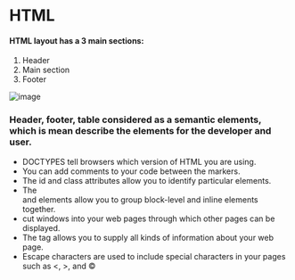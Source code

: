 # HTML
#### HTML layout has a 3 main sections: 
1. Header
1. Main section
1. Footer

![image](https://miro.medium.com/max/393/1*ek7GdyA4kQly94xeShMSGg.png)

### Header, footer, table considered as a semantic elements, which is mean describe the elements for the developer and user.
* DOCTYPES tell browsers which version of HTML you are using.
* You can add comments to your code between the <!-- and --> markers.
* The id and class attributes allow you to identify particular elements.
* The <div> and <span> elements allow you to group block-level and inline elements together.
* <iframes> cut windows into your web pages through which other pages can be displayed.
* The <meta> tag allows you to supply all kinds of information about your web page.
* Escape characters are used to include special characters in your pages such as <, >, and ©


